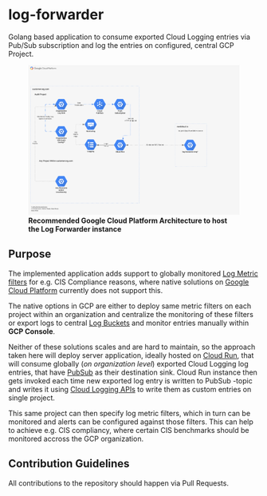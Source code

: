 # log-forwarder

Golang based application to consume exported Cloud Logging entries via Pub/Sub subscription and log the entries on configured, central GCP Project.

<figure>
    <img src="./architecture.png" alt="Picture of Recommended Google Cloud Platform Architecture to host the Log Forwarder instance" />
    <figcaption alighn="center">
        <b>Recommended Google Cloud Platform Architecture to host the Log Forwarder instance</b>
    </figcaption>
</figure>

## Purpose

The implemented application adds support to globally monitored [Log Metric filters](https://cloud.google.com/logging/docs/logs-based-metrics) for e.g. CIS Compliance reasons, where native solutions on [Google Cloud Platform](console.cloud.google.com) currently does not support this.

The native options in GCP are either to deploy same metric filters on each project within an organization and centralize the monitoring of these filters or export logs to central [Log Buckets](https://cloud.google.com/logging/docs/buckets) and monitor entries manually within **GCP Console**.

Neither of these solutions scales and are hard to maintain, so the approach taken here will deploy server application, ideally hosted on [Cloud Run](https://cloud.google.com/run/docs), that will consume globally (_on organization level_) exported Cloud Logging log entries, that have [PubSub](https://cloud.google.com/pubsub/docs) as their destination sink. Cloud Run instance then gets invoked each time new exported log entry is written to PubSub -topic and writes it using [Cloud Logging APIs](https://cloud.google.com/logging/docs/setup/go) to write them as custom entries on single project.

This same project can then specify log metric filters, which in turn can be monitored and alerts can be configured against those filters. This can help to achieve e.g. CIS compliancy, where certain CIS benchmarks should be monitored accross the GCP organization.

## Contribution Guidelines

All contributions to the repository should happen via Pull Requests.
